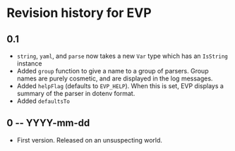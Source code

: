 # Revision history for EVP

## 0.1

* `string`, `yaml`, and `parse` now takes a new `Var` type which has an `IsString` instance
* Added `group` function to give a name to a group of parsers. Group names are purely cosmetic, and are displayed in the log messages.
* Added `helpFlag` (defaults to `EVP_HELP`). When this is set, EVP displays a summary of the parser in dotenv format.
* Added `defaultsTo`

## 0 -- YYYY-mm-dd

* First version. Released on an unsuspecting world.
